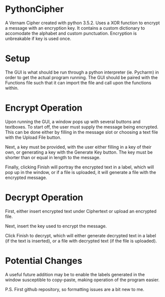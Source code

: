 # PythonCipher
A Vernam Cipher created with python 3.5.2. Uses a XOR function to encrypt a message with an encryption key. It contains a custom dictionary to accomodate the alphabet and custom punctuation. Encryption is unbreakable if key is used once.

# Setup
The GUI is what should be run through a python interpreter (ie. Pycharm) in order to get the actual program running. 
The GUI should be paired with the Functions file such that it can import the file and call upon the functions within. 

# Encrypt Operation
Upon running the GUI, a window pops up with several buttons and textboxes. To start off, the user must supply the message being encrypted.
This can be done either by filling in the message slot or choosing a text file with the Upload File button.

Next, a key must be provided, with the user either filling in a key of their own, or generating a key with the Generate Key button.
The key must be shorter than or equal in length to the message. 

Finally, clicking Finish will portray the encrypted text in a label, which will pop up in the window, or if a file is uploaded, it will generate a file with the encrypted message.

# Decrypt Operation
First, either insert encrypted text under Ciphertext or upload an encrypted file. 

Next, insert the key used to encrypt the message.

Click Finish to decrypt, which will either generate decrypted text in a label (if the text is inserted), or a file with decrypted text (if the file is uploaded). 

# Potential Changes
A useful future addition may be to enable the labels generated in the window susceptible to copy-paste, making operation of the program easier. 

P.S. 
First github repository, so formatting issues are a bit new to me. 
